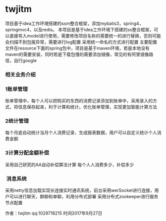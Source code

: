 # twjitm
项目基于idea工作环境搭建的ssm整合框架，添加mybatis3，spring4，springmvc4，以及redis。
本项目是基于idea工作环境下搭建的ss整合框架，可以直接导入model进行使用，需要修改项目名称的需要统一的进行替换，否则可能会扫描不到包报异常，需要进行log配置
采用统一命名的方式进行配置
主要配置文件在resource下面的spring包中，项目是基于maven环境，若是本地没有maven的需要安装，同时若是下载包慢的需要添加镜像，常见的有阿里镜像路径，自行google

### 相关业务介绍
### 1账单管理
账单管理中，每个人可以把购买的东西的消费记录添加到账单中，采用录入的方式，将信息保存起来，利于计算和统计。优化账单管理，实现更加智能计算方法
### 2统计管理
每个月底自动统计当月个人消费记录，生成报表数据，用户可以自定义统计个人消费金额
### 3计算分配金额补偿
采用自己研究的AA自动补偿算法计算 每个人人消费多少，补偿多少
###  消息系统

采用netty信息加载实现长连接实时通讯系统，前台采用werSocket进行连接，用户可以进行聊天，群聊和单聊，利用分布式部署 采用分布式zookeeper进行服务节点配置

作者：twjitm qq:1029718215 时间2017年9月27日


